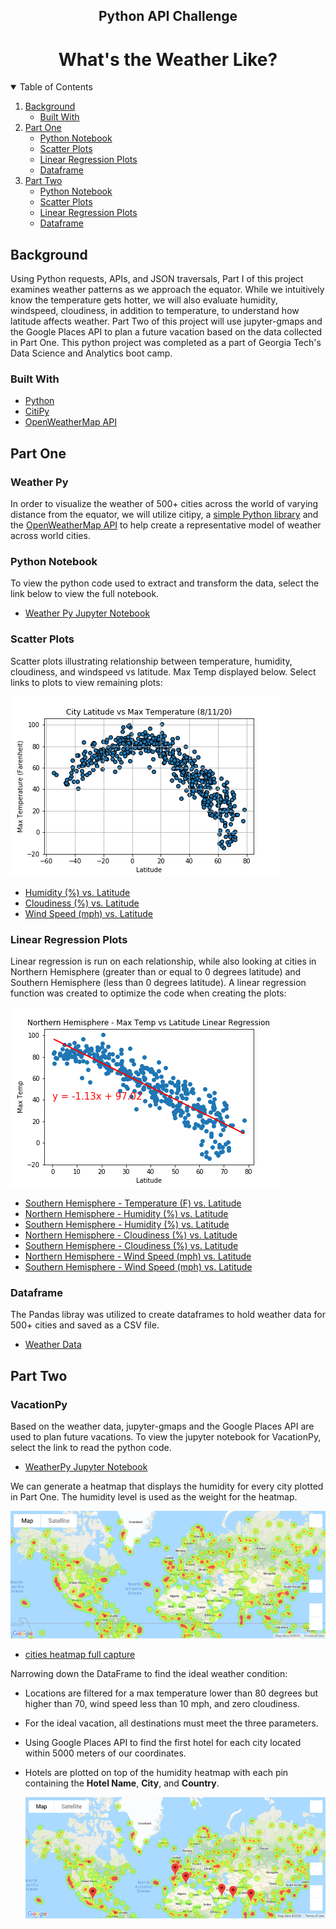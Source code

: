 
<p align="center">
 <h2 align="center"> Python API Challenge </h2>
 <h1 align="center"> What's the Weather Like? </h1>
</p>

<!-- TABLE OF CONTENTS -->
<details open="open">
  <summary>Table of Contents</summary>
  <ol>
    <li>
      <a href="#background">Background</a>
      <ul>
        <li><a href="#built-with">Built With</a></li>
      </ul>
    </li>
    <li>
      <a href="#part-one">Part One</a>
      <ul>
        <li><a href="#python-notebook">Python Notebook</a></li>
        <li><a href="#scatter-plots">Scatter Plots</a></li>
        <li><a href="#linear-regression-plots">Linear Regression Plots</a></li>
        <li><a href="#dataframe">Dataframe</a></li>
      </ul>
    </li>
    <li>
      <a href="#part-two">Part Two</a>
      <ul>
        <li><a href="#python-notebook">Python Notebook</a></li>
        <li><a href="#scatter-plots">Scatter Plots</a></li>
        <li><a href="#linear-regression-plots">Linear Regression Plots</a></li>
        <li><a href="#dataframe">Dataframe</a></li>
      </ul>
    </li>
  </ol>
</details>

<!-- Background -->
## Background

Using Python requests, APIs, and JSON traversals, Part I of this project examines weather patterns as we approach the equator. While we intuitively know the temperature gets hotter, we will also evaluate humidity, windspeed, cloudiness, in addition to temperature, to understand how latitude affects weather. Part Two of this project will use jupyter-gmaps and the Google Places API to plan a future vacation based on the data collected in Part One. This python project was completed as a part of Georgia Tech's Data Science and Analytics boot camp.

### Built With
* [Python](https://www.python.org/)
* [CitiPy](https://pypi.python.org/pypi/citipy)
* [OpenWeatherMap API](https://openweathermap.org/api)


## Part One
### Weather Py 

In order to visualize the weather of 500+ cities across the world of varying distance from the equator, we will utilize citipy, a [simple Python library](https://pypi.python.org/pypi/citipy) and the [OpenWeatherMap API](https://openweathermap.org/api) to help create a representative model of weather across world cities.

### Python Notebook
To view the python code used to extract and transform the data, select the link below to view the full notebook.
* [Weather Py Jupyter Notebook](https://nbviewer.jupyter.org/github/asmvm/Python_API_Challenge/blob/master/Weather_Py/WeatherPy_main.ipynb)

### Scatter Plots
Scatter plots illustrating relationship between temperature, humidity, cloudiness, and windspeed vs latitude. Max Temp displayed below. Select links to plots to view remaining plots:

![Temperature (F) vs. Latitude](saved_figures/lat_vs_maxtemp.png)
* [Humidity (%) vs. Latitude](saved_figures/lat_vs_humidity.png)
* [Cloudiness (%) vs. Latitude](saved_figures/lat_vs_cloudiness.png)
* [Wind Speed (mph) vs. Latitude](saved_figures/lat_vs_windspeed.png)


### Linear Regression Plots
Linear regression is run on each relationship, while also looking at cities in Northern Hemisphere (greater than or equal to 0 degrees latitude) and Southern Hemisphere (less than 0 degrees latitude). A linear regression function was created to optimize the code when creating the plots:

![Northern Hemisphere - Temperature (F) vs. Latitude](saved_figures/northernhem_maxtemp_vs_lat.png)
* [Southern Hemisphere - Temperature (F) vs. Latitude](saved_figures/southern_hem_maxtemp_vs_lat.png)
* [Northern Hemisphere - Humidity (%) vs. Latitude](saved_figures/northern_hem_humidity_vs_lat.png)
* [Southern Hemisphere - Humidity (%) vs. Latitude](saved_figures/southern_hem_humidity_vs_lat.png)
* [Northern Hemisphere - Cloudiness (%) vs. Latitude](saved_figures/northern_hem_cloudiness_vs_lat.png)
* [Southern Hemisphere - Cloudiness (%) vs. Latitude](saved_figures/southern_hem_cloudiness_vs_lat.png)
* [Northern Hemisphere - Wind Speed (mph) vs. Latitude](saved_figures/northern_hem_windspeed_vs_lat.png)
* [Southern Hemisphere - Wind Speed (mph) vs. Latitude](saved_figures/southern_hem_windspeed_vs_lat.png)

### Dataframe
The Pandas libray was utilized to create dataframes to hold weather data for 500+ cities and saved as a CSV file. 
* [Weather Data](Weather_Py/clean_city_data.csv)


## Part Two
### VacationPy

Based on the weather data, jupyter-gmaps and the Google Places API are used to plan future vacations. To view the jupyter notebook for VacationPy, select the link to read the python code. 
* [WeatherPy Jupyter Notebook](https://nbviewer.jupyter.org/github/asmvm/Python_API_Challenge/blob/master/Vacation_Py/VacationPy_main.ipynb)


We can generate a heatmap that displays the humidity for every city plotted in Part One. The humidity level is used as the weight for the heatmap.

![Cities Heatmap](saved_figures/humidity_heatmap.png)
* [cities heatmap full capture](saved_figures/heatmap_large_img_2021.PNG)

Narrowing down the DataFrame to find the ideal weather condition: 
* Locations are filtered for a max temperature lower than 80 degrees but higher than 70, wind speed less than 10 mph, and zero cloudiness.
* For the ideal vacation, all destinations must meet the three parameters.
* Using Google Places API to find the first hotel for each city located within 5000 meters of our coordinates.
* Hotels are plotted on top of the humidity heatmap with each pin containing the **Hotel Name**, **City**, and **Country**.

  ![Hotel Map](saved_figures/hotels_over_heatmap.png)


